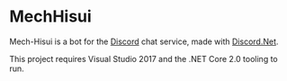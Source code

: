 # MechHisui
Mech-Hisui is a bot for the [Discord](http://discordapp.com) chat service, made with [Discord.Net](https://github.com/RogueException/Discord.Net).

This project requires Visual Studio 2017 and the .NET Core 2.0 tooling to run.


